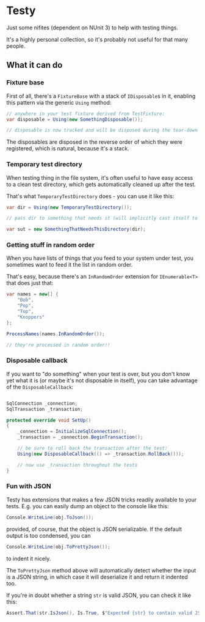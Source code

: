 # Testy

Just some nifites (dependent on NUnit 3) to help with testing things.

It's a highly personal collection, so it's probably not useful for that many people.




## What it can do


### Fixture base

First of all, there's a `FixtureBase` with a stack of `IDisposable`s in it, enabling this pattern
via the generic `Using` method:

```csharp
// anywhere in your test fixture derived from TestFixture:
var disposable = Using(new SomethingDisposable());

// disposable is now tracked and will be disposed during the tear-down phase
```

The disposables are disposed in the reverse order of which they were registered, which is natural,
because it's a stack.


### Temporary test directory

When testing thing in the file system, it's often useful to have easy access to a clean test directory,
which gets automatically cleaned up after the test.

That's what `TemporaryTestDirectory` does - you can use it like this:

```csharp
var dir = Using(new TemporaryTestDirectory());

// pass dir to something that needs it (will implicitly cast itself to a string)

var sut = new SomethingThatNeedsThisDirectory(dir);
```

### Getting stuff in random order

When you have lists of things that you feed to your system under test, you sometimes want to feed
it the list in random order.

That's easy, because there's an `InRandomOrder` extension for `IEnumerable<T>` that does just that:

```csharp
var names = new[] {
	"Bob",
	"Pop",
	"Top",
	"Knoppers"
};

ProcessNames(names.InRandomOrder());

// they're processed in random order!!
```

### Disposable callback

If you want to "do something" when your test is over, but you don't know yet what it is (or maybe it's not
disposable in itself), you can take advantage of the `DisposableCallback`:

```csharp

SqlConnection _connection;
SqlTransaction _transaction;

protected override void SetUp() 
{
	_connection = InitializeSqlConnection();
	_transaction = _connection.BeginTransaction();

	// be sure to roll back the transaction after the test:
	Using(new DisposableCallback(() => _transaction.RollBack()));

	// now use _transaction throughout the tests
}

```


### Fun with JSON

Testy has extensions that makes a few JSON tricks readily available to your tests. E.g. you can
easily dump an object to the console like this:

```csharp
Console.WriteLine(obj.ToJson());
```

provided, of course, that the object is JSON serializable. If the default output is too condensed, you can

```csharp
Console.WriteLine(obj.ToPrettyJson());
```

to indent it nicely.

The `ToPrettyJson` method above will automatically detect whether the input is a JSON string, in which case
it will deserialize it and return it indented too.

If you're in doubt whether a string `str` is valid JSON, you can check it like this:

```csharp
Assert.That(str.IsJson(), Is.True, $"Expected {str} to contain valid JSON");
```